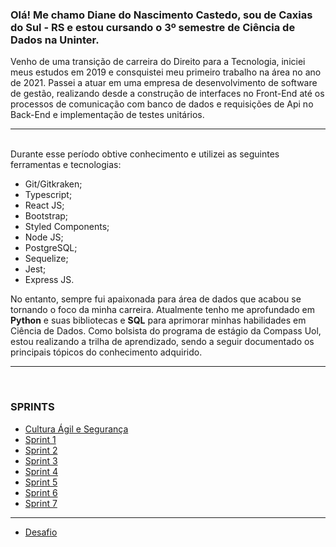 
### Olá! Me chamo Diane do Nascimento Castedo, sou de Caxias do Sul - RS e estou cursando o 3º semestre de Ciência de Dados na Uninter.

Venho de uma transição de carreira do Direito para a Tecnologia, iniciei meus estudos em 2019 e consquistei meu primeiro trabalho na área no ano de 2021. 
Passei a atuar em uma empresa de desenvolvimento de software de gestão, realizando desde a construção de interfaces no Front-End até os processos de comunicação com banco de dados e requisições de Api no Back-End e implementação de testes unitários. 

  
___
<br/>
Durante esse período obtive conhecimento e utilizei as seguintes ferramentas e tecnologias:

* Git/Gitkraken;
* Typescript;
* React JS;
* Bootstrap;
* Styled Components;
* Node JS;
* PostgreSQL;
* Sequelize;
* Jest;
* Express JS. 

No entanto, sempre fui apaixonada para área de dados que acabou se tornando o foco da minha carreira. Atualmente tenho me aprofundado em **Python** e suas bibliotecas e **SQL** para aprimorar minhas habilidades em Ciência de Dados.
Como bolsista do programa de estágio da Compass Uol, estou realizando a trilha de aprendizado, sendo a seguir documentado os principais tópicos do conhecimento adquirido.

___
<br/>

### SPRINTS

* [Cultura Ágil e Segurança](cultura_agil_seguranca/README.md)
* [Sprint 1](Sprint_01/README.md)
* [Sprint 2](Sprint_02/README.md)
* [Sprint 3](Sprint_03/README.md)
* [Sprint 4](Sprint_04/README.md)
* [Sprint 5](Sprint_05/README.md)
* [Sprint 6](Sprint_06/README.md)
* [Sprint 7](Sprint_07/README.md)
___

* [Desafio](Desafio/README.md)



